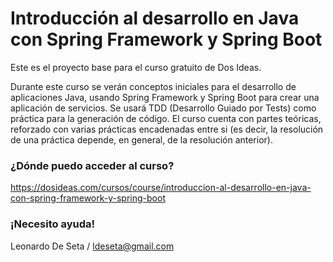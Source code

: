 # Introducción al desarrollo en Java con Spring Framework y Spring Boot #

Este es el proyecto base para el curso gratuito de Dos Ideas. 

Durante este curso se verán conceptos iniciales para el desarrollo de aplicaciones Java, usando Spring Framework y Spring Boot para crear una aplicación de servicios. 
Se usará TDD (Desarrollo Guiado por Tests) como práctica para la generación de código. 
El curso cuenta con partes teóricas, reforzado con varias prácticas encadenadas entre si (es decir, la resolución de una práctica depende, en general, de la resolución anterior).

### ¿Dónde puedo acceder al curso? ###

https://dosideas.com/cursos/course/introduccion-al-desarrollo-en-java-con-spring-framework-y-spring-boot

### ¡Necesito ayuda! ###

Leonardo De Seta / ldeseta@gmail.com